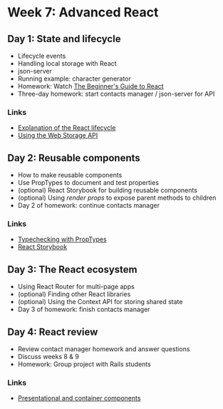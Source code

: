 # Week 7: Advanced React

## Day 1: State and lifecycle

* Lifecycle events
* Handling local storage with React
* json-server
* Running example: character generator
* Homework: Watch [The Beginner's Guide to React](https://egghead.io/courses/the-beginner-s-guide-to-react)
* Three-day homework: start contacts manager / json-server for API

### Links

* [Explanation of the React lifecycle](https://levelup.gitconnected.com/componentdidmakesense-react-lifecycle-explanation-393dcb19e459)
* [Using the Web Storage API](https://developer.mozilla.org/en-US/docs/Web/API/Web_Storage_API/Using_the_Web_Storage_API)

## Day 2: Reusable components

* How to make reusable components
* Use PropTypes to document and test properties
* (optional) React Storybook for building reusable components
* (optional) Using _render props_ to expose parent methods to children
* Day 2 of homework: continue contacts manager

### Links

* [Typechecking with PropTypes](https://reactjs.org/docs/typechecking-with-proptypes.html)
* [React Storybook](https://storybook.js.org/)

## Day 3: The React ecosystem

* Using React Router for multi-page apps
* (optional) Finding other React libraries
* (optional) Using the Context API for storing shared state
* Day 3 of homework: finish contacts manager
 
## Day 4: React review

* Review contact manager homework and answer questions
* Discuss weeks 8 & 9
* Homework: Group project with Rails students

### Links

* [Presentational and container components](https://medium.com/@dan_abramov/smart-and-dumb-components-7ca2f9a7c7d0)

